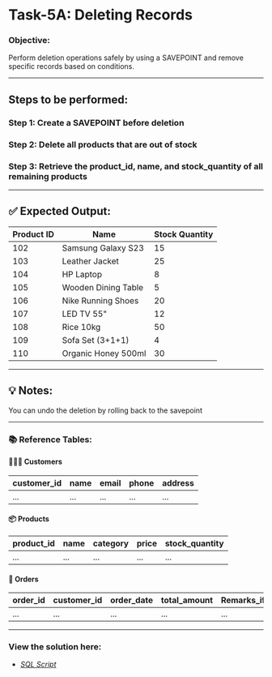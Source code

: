 # Task-5A: Deleting Records

### Objective:

Perform deletion operations safely by using a SAVEPOINT and remove specific records based on conditions.

---

## Steps to be performed:

### Step 1: Create a SAVEPOINT before deletion

### Step 2: Delete all products that are out of stock

### Step 3: Retrieve the product_id, name, and stock_quantity of all remaining products

---

## ✅ Expected Output:

| Product ID | Name                | Stock Quantity |
| ---------- | ------------------- | -------------- |
| 102        | Samsung Galaxy S23  | 15             |
| 103        | Leather Jacket      | 25             |
| 104        | HP Laptop           | 8              |
| 105        | Wooden Dining Table | 5              |
| 106        | Nike Running Shoes  | 20             |
| 107        | LED TV 55"          | 12             |
| 108        | Rice 10kg           | 50             |
| 109        | Sofa Set (3+1+1)    | 4              |
| 110        | Organic Honey 500ml | 30             |


---

## 💡 Notes:

You can undo the deletion by rolling back to the savepoint

---

### 📚 Reference Tables:

#### 🧑‍🤝‍🧑 Customers

| customer_id | name        | email                  | phone       | address        |
|-------------|-------------|------------------------|-------------|----------------|
| ...         | ...         | ...                    | ...         | ...            |

#### 📦 Products

| product_id | name                | category    | price  | stock_quantity |
|------------|---------------------|-------------|--------|----------------|
| ...        | ...                 | ...         | ...    | ...            |

#### 🧾 Orders

| order_id | customer_id | order_date | total_amount | Remarks_if_any  |
|----------|-------------|-------------|---------------|------------------|
| ...      | ...         | ...         | ...           | ...              |

---

### View the solution here: 

* *[SQL Script](SqlScript.sql)*